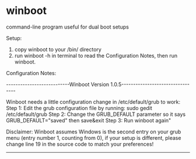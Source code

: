 # winboot
command-line program useful for dual boot setups

Setup:
1. copy winboot to your /bin/ directory 
2. run winboot -h in terminal to read the Configuration Notes, then run winboot.

Configuration Notes:

---------------------------Winboot Version 1.0.5---------------------------------

Winboot needs a little configuration change in /etc/default/grub to work:
Step 1: Edit the grub configuration file by running: sudo gedit /etc/default/grub
Step 2: Change the GRUB_DEFAULT parameter so it says GRUB_DEFAULT=\"saved\" then save&exit
Step 3: Run winboot again"

Disclaimer: Winboot assumes Windows is the second entry on your grub menu (entry number 1, counting from 0), 
          if your setup is different, please change line 19 in the source code to match your preferences! 

-----------------------------------------------------------------------------------
